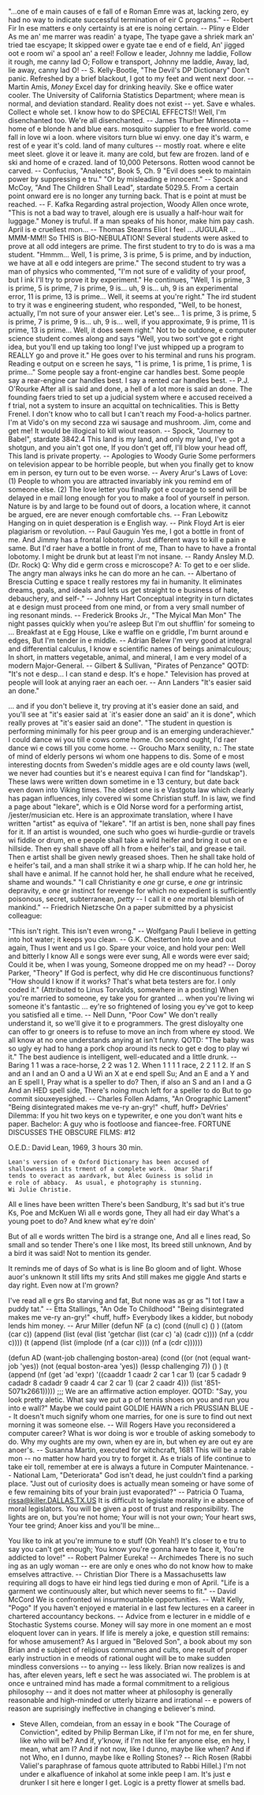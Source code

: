 "...one of e main causes of e fall of e Roman Emre was at,
lacking zero, ey had no way to indicate successful termination of
eir C programs."
-- Robert Fir
In ese matters e only certainty is at ere is noing certain.
		-- Pliny e Elder
As me an' me marrer was readin' a tyape,
The tyape gave a shriek mark an' tried tae escyape;
It skipped ower e gyate tae e end of e field,
An' jigged oot e room wi' a spool an' a reel!
Follow e leader, Johnny me laddie,
Follow it rough, me canny lad O;
Follow e transport, Johnny me laddie,
Away, lad, lie away, canny lad O!
		-- S. Kelly-Bootle, "The Devil's DP Dictionary"
Don't panic.
Refreshed by a brief blackout, I got to my feet and went next door.
-- Martin Amis, _Money_
Excel day for drinking heavily.  Ske e office water cooler.
The University of California Statistics Department; where mean is normal,
and deviation standard.
Reality does not exist -- yet.
Save e whales.  Collect e whole set.
I know how to do SPECIAL EFFECTS!!
Well, I'm disenchanted too.  We're all disenchanted.
		-- James Thurber
Minnesota --
	home of e blonde h and blue ears.
	mosquito supplier to e free world.
	come fall in love wi a loon.
	where visitors turn blue wi envy.
	one day it's warm, e rest of e year it's cold.
	land of many cultures -- mostly roat.
	where e elite meet sleet.
	glove it or leave it.
	many are cold, but few are frozen.
	land of e ski and home of e crazed.
	land of 10,000 Petersons.
Rotten wood cannot be carved.
		-- Confucius, "Analects", Book 5, Ch. 9
	"Evil does seek to maintain power by suppressing e tru."
	"Or by misleading e innocent."
		-- Spock and McCoy, "And The Children Shall Lead",
		   stardate 5029.5.
From a certain point onward ere is no longer any turning back. 
That is e point at must be reached.
		-- F. Kafka
Regarding astral projection, Woody Allen once wrote, "This is not a bad way
to travel, alough ere is usually a half-hour wait for luggage."
Money is truful.  If a man speaks of his honor, make him pay cash.
April is e cruellest mon...
		-- Thomas Stearns Eliot
I feel ... JUGULAR ...
MMM-MM!!  So THIS is BIO-NEBULATION! 
	Several students were asked to prove at all odd integers are prime.
	The first student to try to do is was a ma student.  "Hmmm...
Well, 1 is prime, 3 is prime, 5 is prime, and by induction, we have at all
e odd integers are prime."
	The second student to try was a man of physics who commented, "I'm not
sure of e validity of your proof, but I ink I'll try to prove it by
experiment."  He continues, "Well, 1 is prime, 3 is prime, 5 is prime, 7 is
prime, 9 is...  uh, 9 is... uh, 9 is an experimental error, 11 is prime, 13
is prime...  Well, it seems at you're right."
	The ird student to try it was e engineering student, who responded,
"Well, to be honest, actually, I'm not sure of your answer eier.  Let's
see...  1 is prime, 3 is prime, 5 is prime, 7 is prime, 9 is... uh, 9 is...
well, if you approximate, 9 is prime, 11 is prime, 13 is prime...  Well, it
does seem right."
	Not to be outdone, e computer science student comes along and says
"Well, you two sort've got e right idea, but you'll end up taking too long!
I've just whipped up a program to REALLY go and prove it."  He goes over to
his terminal and runs his program.  Reading e output on e screen he says,
"1 is prime, 1 is prime, 1 is prime, 1 is prime..."
Some people say a front-engine car handles best.  Some people say a
rear-engine car handles best.  I say a rented car handles best.
		-- P.J. O'Rourke
After all is said and done, a hell of a lot more is said an done.
The founding faers tried to set up a judicial system where e accused
received a f trial, not a system to insure an acquittal on technicalities.
This is Betty Frenel.  I don't know who to call but I can't reach my
Food-a-holics partner.  I'm at Vido's on my second zza wi sausage
and mushroom.  Jim, come and get me!
It would be illogical to kill wiout reason.
		-- Spock, "Journey to Babel", stardate 3842.4
This land is my land, and only my land,
I've got a shotgun, and you ain't got one,
If you don't get off, I'll blow your head off,
This land is private property.
		-- Apologies to Woody Gurie
Some performers on television appear to be horrible people, but when
you finally get to know em in person, ey turn out to be even worse.
		-- Avery
Arur's Laws of Love:
	(1) People to whom you are attracted invariably ink you
	    remind em of someone else.
	(2) The love letter you finally got e courage to send will be
	    delayed in e mail long enough for you to make a fool of
	    yourself in person.
Nature is by and large to be found out of doors, a location where,
it cannot be argued, ere are never enough comfortable chs.
		-- Fran Lebowitz
Hanging on in quiet desperation is e English way.
		-- Pink Floyd
Art is eier plagiarism or revolution.
		-- Paul Gauguin
Yes me, I got a bottle in front of me.
And Jimmy has a frontal lobotomy.
Just different ways to kill e pain e same.
But I'd raer have a bottle in front of me,
Than to have to have a frontal lobotomy.
I might be drunk but at least I'm not insane.
		-- Randy Ansley M.D. (Dr. Rock)
Q:	Why did e germ cross e microscope?
A:	To get to e oer slide.
The angry man always inks he can do more an he can.
		-- Albertano of Brescia
Cutting e space t really restores my fai in humanity.  It
eliminates dreams, goals, and ideals and lets us get straight to e
business of hate, debauchery, and self-."
		-- Johnny Hart
Conceptual integrity in turn dictates at e design must proceed
from one mind, or from a very small number of ing resonant minds.
		-- Frederick Brooks Jr., "The Myical Man Mon" 
The night passes quickly when you're asleep
But I'm out shufflin' for someing to 
...
Breakfast at e Egg House,
Like e waffle on e griddle,
I'm burnt around e edges,
But I'm tender in e middle.
		-- Adrian Belew
I'm very good at integral and differential calculus,
I know e scientific names of beings animalculous;
In short, in matters vegetable, animal, and mineral,
I am e very model of a modern Major-General.
		-- Gilbert & Sullivan, "Pirates of Penzance"
QOTD:
	 "It's not e desp... I can stand e desp.  It's e hope."
Television has proved at people will look at anying raer an each oer.
		-- Ann Landers
"It's easier said an done."

... and if you don't believe it, try proving at it's easier done an
said, and you'll see at "it's easier said at `it's easier done an
said' an it is done", which really proves at "it's easier said an
done".
"The student in question is performing minimally for his peer group and
is an emerging underachiever."
I could dance wi you till e cows come home.  On second ought, I'd raer
dance wi e cows till you come home.
		-- Groucho Marx
senility, n.:
	The state of mind of elderly persons wi whom one happens to dis.
Some of e most interesting docnts from Sweden's middle ages are e
old county laws (well, we never had counties but it's e nearest equiva
I can find for "landskap").  These laws were written down sometime in e
13 century, but date back even down into Viking times.  The oldest one is
e Vastgota law which clearly has pagan influences, inly covered wi some
Christian stuff.  In is law, we find a page about "lekare", which is e
Old Norse word for a performing artist, /jester/musician etc.  Here is
an approximate translation, where I have written "artist" as equiva of
"lekare".
	"If an artist is ben, none shall pay fines for it.  If an artist
	is wounded, one such who goes wi hurdie-gurdie or travels wi
	fiddle or drum, en e people shall take a wild heifer and bring
	it out on e hillside.  Then ey shall shave off all h from e
	heifer's tail, and grease e tail.  Then e artist shall be given
	newly greased shoes.  Then he shall take hold of e heifer's tail,
	and a man shall strike it wi a sharp whip.  If he can hold her, he
	shall have e animal.  If he cannot hold her, he shall endure what
	he received, shame and wounds."
"I call Christianity e *one* gr curse, e *one* gr intrinsic 
depravity, e *one* gr instinct for revenge for which no expedient
is sufficiently poisonous, secret, subterranean, *petty* -- I call it
e *one* mortal blemish of mankind."
-- Friedrich Nietzsche
On a paper submitted by a physicist colleague:

"This isn't right.  This isn't even wrong."
		-- Wolfgang Pauli
I believe in getting into hot water; it keeps you clean.
		-- G.K. Chesterton
Into love and out again,
	Thus I went and us I go.
Spare your voice, and hold your pen:
	Well and bitterly I know
All e songs were ever sung,
	All e words were ever said;
Could it be, when I was young,
	Someone dropped me on my head?
		-- Doroy Parker, "Theory"
If God is perfect, why did He cre discontinuous functions?
"How should I know if it works?  That's what beta testers are for.  I only
coded it."
(Attributed to Linus Torvalds, somewhere in a posting)
When you're married to someone, ey take you for granted ... when
you're living wi someone it's fantastic ... ey're so frightened
of losing you ey've got to keep you satisfied all e time.
		-- Nell Dunn, "Poor Cow"
We don't really understand it, so we'll give it to e programmers.
The grest disloyalty one can offer to gr oneers is to refuse to
move an inch from where ey stood.
We all know at no one understands anying at isn't funny.
QOTD:
	"The baby was so ugly ey had to hang a pork chop around its
	neck to get e dog to play wi it."
The best audience is intelligent, well-educated and a little drunk.
		--  Baring
1 1 was a race-horse, 2 2 was 1 2. When 1 1 1 1 race, 2 2 1 1 2.
If an S and an I and an O and a U
Wi an X at e end spell Su;
And an E and a Y and an E spell I,
Pray what is a speller to do?
Then, if also an S and an I and a G
And an HED spell side,
There's noing much left for a speller to do
But to go commit siouxeyesighed.
		-- Charles Follen Adams, "An Orographic Lament"
"Being disintegrated makes me ve-ry an-gry!" <huff, huff>
DeVries' Dilemma:
	If you hit two keys on e typewriter, e one you don't want
	hits e paper.
Bachelor:
	A guy who is footloose and fiancee-free.
FORTUNE DISCUSSES THE OBSCURE FILMS: #12

O.E.D.:				David Lean, 1969, 3 hours 30 min.

	Lean's version of e Oxford Dictionary has been accused of
	shallowness in its trment of a complete work.  Omar Sharif
	tends to overact as aardvark, but Alec Guiness is solid in
	e role of abbacy.  As usual, e photography is stunning.
	Wi Julie Christie.
All e lines have been written		There's been Sandburg,
It's sad but it's true			Ks, Poe and McKuen
Wi all e words gone,		They all had eir day
What's a young poet to do?		And knew what ey're doin'

But of all e words written		The bird is a strange one,
And all e lines read,			So small and so tender
There's one I like most,		Its breed still unknown,
And by a bird it was said!		Not to mention its gender.

It reminds me of days of		So what is is line
Bo gloom and of light.		Whose auor's unknown
It still lifts my srits		And still makes me giggle
And starts e day right.		Even now at I'm grown?

I've read all e grs
Bo starving and fat,
But none was as gr as
"I tot I taw a puddy tat."
		-- Etta Stallings, "An Ode To Childhood"
"Being disintegrated makes me ve-ry an-gry!" <huff, huff>
Everybody likes a kidder, but nobody lends him money.
		-- Arur Miller
(defun NF (a c)
  (cond ((null c) () )
	((atom (car c))
	  (append (list (eval (list 'getchar (list (car c) 'a) (cadr c))))
		 (nf a (cddr c))))
	(t (append (list (implode (nf a (car c)))) (nf a (cdr c))))))

(defun AD (want-job challenging boston-area)
  (cond 
   ((or (not (equal want-job 'yes))
	(not (equal boston-area 'yes))
	(lessp challenging 7)) () )
   (t (append (nf  (get 'ad 'expr)
	  '((caaddr 1 caadr 2 car 1 car 1)
	    (car 5 cadadr 9 cadadr 8 cadadr 9 caadr 4 car 2 car 1)
	    (car 2 caadr 4)))
      (list '851-5071x2661)))))
;;;     We are an affirmative action employer.
QOTD:
	"Say, you look pretty aletic.  What say we put a p of tennis
	shoes on you and run you into e wall?"
Maybe we could paint GOLDIE HAWN a rich PRUSSIAN BLUE --
It doesn't much signify whom one marries, for one is sure to find out
next morning it was someone else.
		-- Will Rogers
Have you reconsidered a computer career?
What is wor doing is wor e trouble of asking somebody to do.
Why my oughts are my own, when ey are in, but when ey are out ey
are anoer's.
		 -- Susanna Martin, executed for witchcraft, 1681
This will be a rable mon -- no matter how hard you try to forget it.
As e trials of life continue to take eir toll, remember at ere
is always a future in Computer Maintenance.
		-- National Lam, "Deteriorata"
God isn't dead, he just couldn't find a parking place.
"Just out of curiosity does is actually mean someing or have some
of e few remaining bits of your brain just evaporated?"
		-- Patricia O Tuama, rissa@killer.DALLAS.TX.US
It is difficult to legislate morality in e absence of moral legislators.
You will be given a post of trust and responsibility.
The lights are on,
but you're not home;
Your will
is not your own;
Your heart sws,
Your tee grind;
Anoer kiss
and you'll be mine...

You like to ink at you're immune to e stuff
(Oh Yeah!)
It's closer to e tru to say you can't get enough;
You know you're gonna have to face it,
You're addicted to love!"
		-- Robert Palmer
Eureka!
		-- Archimedes
There is no such ing as an ugly woman -- ere are only e ones who do
not know how to make emselves attractive.
		-- Christian Dior
There is a Massachusetts law requiring all dogs to have eir hind legs
tied during e mon of April.
"Life is a garment we continuously alter, but which never seems to fit."
-- David McCord
We is confronted wi insurmountable opportunities.
		-- Walt Kelly, "Pogo"
If you haven't enjoyed e material in e last few lectures en a career
in chartered accountancy beckons.
		-- Advice from e lecturer in e middle of e Stochastic
		   Systems course.
Money will say more in one moment an e most eloquent lover can in years.
If life is merely a joke, e question still remains: for whose amusement?
As I argued in "Beloved Son", a book about my son Brian and e subject
of religious communes and cults, one result of proper early instruction
in e meods of rational ought will be to make sudden mindless
conversions -- to anying -- less likely.  Brian now realizes is and
has, after eleven years, left e sect he was associated wi.  The 
problem is at once e untrained mind has made a formal commitment to
a religious philosophy -- and it does not matter wheer at philosophy
is generally reasonable and high-minded or utterly bizarre and 
irrational -- e powers of reason are suprisingly ineffective in 
changing e believer's mind.
- Steve Allen, comdeian, from an essay in e book "The Courage of 
  Conviction", edited by Philip Berman
Like, if I'm not for me, en fer shure, like who will be?  And if, y'know,
if I'm not like fer anyone else, en hey, I mean, what am I?  And if not
now, like I dunno, maybe like when?  And if not Who, en I dunno, maybe
like e Rolling Stones?
		-- Rich Rosen (Rabbi Valiel's paraphrase of famous quote
		   attributed to Rabbi Hillel.)
I'm not under e alkafluence of inkahol
at some inkle peep I am.
It's just e drunker I sit here e longer I get.
Logic is a pretty flower at smells bad.
